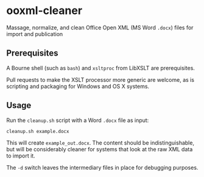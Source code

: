 # ooxml-cleaner

Massage, normalize, and clean Office Open XML (MS Word `.docx`) files
for import and publication

## Prerequisites

A Bourne shell (such as `bash`) and `xsltproc` from LibXSLT are
prerequisites.

Pull requests to make the XSLT processor more generic are welcome, as
is scripting and packaging for Windows and OS X systems.

## Usage

Run the `cleanup.sh` script with a Word `.docx` file as input:
```
cleanup.sh example.docx
```
This will create `example_out.docx`.  The content should be
indistinguishable, but will be considerably cleaner for systems that
look at the raw XML data to import it.

The `-d` switch leaves the intermediary files in place for debugging
purposes.

